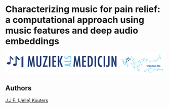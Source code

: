 # Characterizing music for pain relief: a computational approach using music features and deep audio embeddings


![image](/manuscript//logo's/MAM.png)

## Authors
[J.J.F. (Jelle) Kouters](https://github.com/jellekouters)
